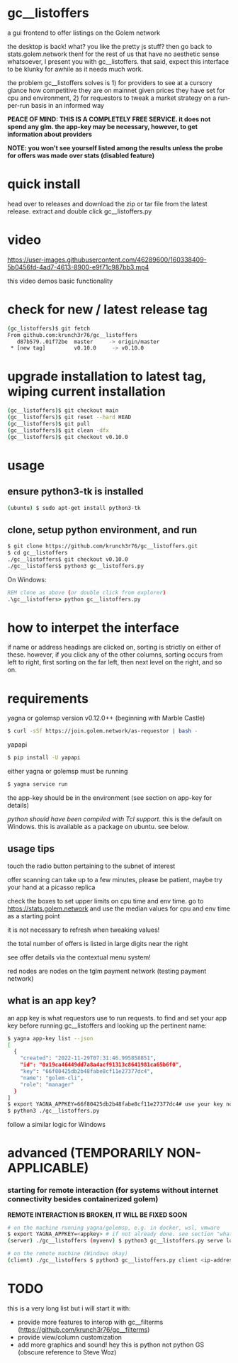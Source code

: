 # gc__listoffers
a gui frontend to offer listings on the Golem network

the desktop is back! what? you like the pretty js stuff? then go back to stats.golem.network then! for the rest of us that have no aesthetic sense whatsoever, I present you with gc__listoffers. that said, expect this interface to be klunky for awhile as it needs much work.

the problem gc__listoffers solves is 1) for providers to see at a cursory glance how competitive they are on mainnet given prices they have set for cpu and environment, 2) for requestors to tweak a market strategy on a run-per-run basis in an informed way

**PEACE OF MIND: THIS IS A COMPLETELY FREE SERVICE. it does not spend any glm. the app-key may be necessary, however, to get information about providers**

**NOTE: you won't see yourself listed among the results unless the probe for offers was made over stats (disabled feature)**

# quick install
head over to releases and download the zip or tar file from the latest release. extract and double click gc__listoffers.py

# video

https://user-images.githubusercontent.com/46289600/160338409-5b0456fd-4ad7-4613-8900-e9f71c987bb3.mp4

this video demos basic functionality

# check for new / latest release tag
```bash
(gc_listoffers)$ git fetch
From github.com:krunch3r76/gc__listoffers
   d87b579..01f72be  master     -> origin/master
 * [new tag]         v0.10.0     -> v0.10.0
```

# upgrade installation to latest tag, wiping current installation
```bash
(gc__listoffers)$ git checkout main
(gc__listoffers)$ git reset --hard HEAD
(gc__listoffers)$ git pull
(gc__listoffers)$ git clean -dfx
(gc__listoffers)$ git checkout v0.10.0
```
# usage
## ensure python3-tk is installed
```bash
(ubuntu) $ sudo apt-get install python3-tk
```
## clone, setup python environment, and run
```bash
$ git clone https://github.com/krunch3r76/gc__listoffers.git
$ cd gc__listoffers
./gc__listoffers$ git checkout v0.10.0
./gc__listoffers$ python3 gc__listoffers.py
```
On Windows:
```cmd
REM clone as above (or double click from explorer)
.\gc__listoffers> python gc__listoffers.py
```

# how to interpet the interface
if name or address headings are clicked on, sorting is strictly on either of these. however, if you click any of the other columns, sorting occurs from left to right, first sorting on the far left, then next level on the right, and so on.

# requirements
yagna or golemsp version v0.12.0++ (beginning with Marble Castle)
```bash
$ curl -sSf https://join.golem.network/as-requestor | bash -
```

yapapi
```bash
$ pip install -U yapapi
```

either yagna or golemsp must be running
```bash
$ yagna service run
```

the app-key should be in the environment (see section on app-key for details)

_python should have been compiled with Tcl support_. this is the default on Windows. this is available as a package on ubuntu. see below. 


## usage tips
touch the radio button pertaining to the subnet of interest

offer scanning can take up to a few minutes, please be patient, maybe try your hand at a picasso replica

check the boxes to set upper limits on cpu time and env time. go to https://stats.golem.network and use the median values for cpu and env time as a starting point

it is not necessary to refresh when tweaking values!

the total number of offers is listed in large digits near the right

see offer details via the contextual menu system!

red nodes are nodes on the tglm payment network (testing payment network)


## what is an app key?
an app key is what requestors use to run requests. to find and set your app key before running gc__listoffers and looking up the pertinent name:
```bash
$ yagna app-key list --json
[
  {
    "created": "2022-11-29T07:31:46.995858851",
    "id": "0x19ca46449dd7a8a4acf91313c8641981ca65b6f0",
    "key": "66f80425db2b48fabe8cf11e27377dc4",
    "name": "golem-cli",
    "role": "manager"
  }
]
$ export YAGNA_APPKEY=66f80425db2b48fabe8cf11e27377dc4# use your key not mine
$ python3 ./gc__listoffers.py
```
follow a similar logic for Windows

# advanced (TEMPORARILY NON-APPLICABLE)
### starting for remote interaction (for systems without internet connectivity besides containerized golem)
**REMOTE INTERACTION IS BROKEN, IT WILL BE FIXED SOON**
```bash
# on the machine running yagna/golemsp, e.g. in docker, wsl, vmware
$ export YAGNA_APPKEY=<appkey> # if not already done. see section "what is an app key?" below on getting it 
(server) ./gc__listoffers (myvenv) $ python3 gc__listoffers.py serve localhost 8000

# on the remote machine (Windows okay)
(client) ./gc__listoffers $ python3 gc__listoffers.py client <ip-address-of-server> 8000
```

# TODO
this is a very long list but i will start it with:
- provide more features to interop with gc__filterms (https://github.com/krunch3r76/gc__filterms)
- provide view/column customization
- add more graphics and sound! hey this is python not python GS (obscure reference to Steve Woz)
